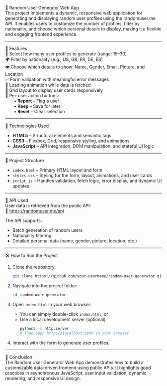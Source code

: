 👤 Random User Generator Web App  
This project implements a dynamic, responsive web application for generating and displaying random user profiles using the randomuser.me API. It enables users to customize the number of profiles, filter by nationality, and choose which personal details to display, making it a flexible and engaging frontend experience.

---

🚀 Features  
🔢 Select how many user profiles to generate (range: 15–30)  
🌍 Filter by nationality (e.g., US, GB, FR, DE, ES)  
👁️ Choose which details to show: Name, Gender, Email, Picture, and Location  
✅ Form validation with meaningful error messages  
🔄 Loading animation while data is fetched  
🧱 Grid layout to display user cards responsively  
🎯 Per-user action buttons:  
  • **Report** – Flag a user  
  • **Keep** – Save for later  
  • **Reset** – Clear selection  

---

🧰 Technologies Used  
- **HTML5** – Structural elements and semantic tags  
- **CSS3** – Flexbox, Grid, responsive styling, and animations  
- **JavaScript** – API integration, DOM manipulation, and stateful UI logic  

---

📂 Project Structure  
- `index.html` – Primary HTML layout and form  
- `styles.css` – Styling for the form, layout, animations, and user cards  
- `script.js` – Handles validation, fetch logic, error display, and dynamic UI updates  

---

📡 API Used  
User data is retrieved from the public API:  
🔗 https://randomuser.me/api  

The API supports:  
- Batch generation of random users  
- Nationality filtering  
- Detailed personal data (name, gender, picture, location, etc.)

---

🛠️ How to Run the Project

1. Clone the repository:
   ```bash
   git clone https://github.com/your-username/random-user-generator.git
   ```

2. Navigate into the project folder:
   ```bash
   cd random-user-generator
   ```

3. Open `index.html` in your web browser:
   - You can simply double-click `index.html`, or
   - Use a local development server (optional):
     ```bash
     python3 -m http.server
     # Then open http://localhost:8000 in your browser
     ```

4. Interact with the form to generate user profiles.

---

📝 Conclusion  
The Random User Generator Web App demonstrates how to build a customizable data-driven frontend using public APIs. It highlights good practices in asynchronous JavaScript, user input validation, dynamic rendering, and responsive UI design.
